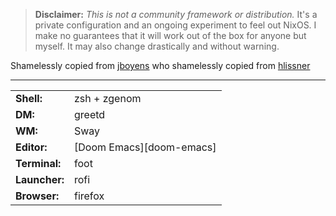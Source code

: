 > **Disclaimer:** _This is not a community framework or distribution._ It's a
> private configuration and an ongoing experiment to feel out NixOS. I make no
> guarantees that it will work out of the box for anyone but myself. It may also
> change drastically and without warning.

Shamelessly copied from [jboyens](https://git.sr.ht/~jboyens/dotfiles) who shamelessly copied from [hlissner](https://github.com/hlissner/dotfiles)

------

|                |                                                          |
|----------------|----------------------------------------------------------|
| **Shell:**     | zsh + zgenom                                             |
| **DM:**        | greetd                                                   |
| **WM:**        | Sway                                                     |
| **Editor:**    | [Doom Emacs][doom-emacs]                                 |
| **Terminal:**  | foot                                                     |
| **Launcher:**  | rofi                                                     |
| **Browser:**   | firefox                                                  |
